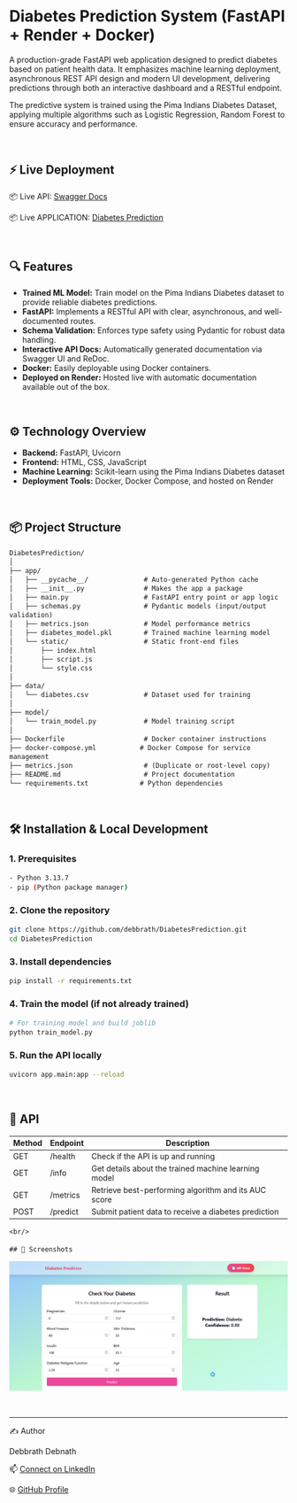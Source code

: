 # Diabetes Prediction System (FastAPI + Render + Docker)
A production-grade FastAPI web application designed to predict diabetes based on patient health data. It emphasizes machine learning deployment, asynchronous REST API design and modern UI development, delivering predictions through both an interactive dashboard and a RESTful endpoint.

The predictive system is trained using the Pima Indians Diabetes Dataset, applying multiple algorithms such as Logistic Regression, Random Forest to ensure accuracy and performance.

<br/>

## ⚡ Live Deployment 
 📦  Live API:  [Swagger Docs](https://diabetesprediction-2zpf.onrender.com/docs)
 
 📦  Live APPLICATION: [Diabetes Prediction](https://diabetesprediction-2zpf.onrender.com/)

<br/>

## 🔍 Features
- **Trained ML Model:**  Train model on the Pima Indians Diabetes dataset to provide reliable diabetes predictions.
- **FastAPI:** Implements a RESTful API with clear, asynchronous, and well-documented routes.
- **Schema Validation:** Enforces type safety using Pydantic for robust data handling.
- **Interactive API Docs:** Automatically generated documentation via Swagger UI and ReDoc.
- **Docker:** Easily deployable using Docker containers.
- **Deployed on Render:** Hosted live with automatic documentation available out of the box.


<br/>

## ⚙️ Technology Overview
- **Backend:** FastAPI, Uvicorn
- **Frontend:** HTML, CSS, JavaScript
- **Machine Learning:** Scikit-learn using the Pima Indians Diabetes dataset
- **Deployment Tools:** Docker, Docker Compose, and hosted on Render


<br/>

## 📦 Project Structure

```
DiabetesPrediction/
│
├── app/
│   ├── __pycache__/              # Auto-generated Python cache
│   ├── __init__.py               # Makes the app a package
│   ├── main.py                   # FastAPI entry point or app logic
│   ├── schemas.py                # Pydantic models (input/output validation)
│   ├── metrics.json              # Model performance metrics
│   ├── diabetes_model.pkl        # Trained machine learning model
│   └── static/                   # Static front-end files
│       ├── index.html
│       ├── script.js
│       └── style.css
│
├── data/
│   └── diabetes.csv              # Dataset used for training
│
├── model/
│   └── train_model.py            # Model training script
│
├── Dockerfile                    # Docker container instructions
├── docker-compose.yml           # Docker Compose for service management
├── metrics.json                  # (Duplicate or root-level copy)
├── README.md                     # Project documentation
└── requirements.txt             # Python dependencies

```
<br/>

## 🛠 Installation & Local Development
### 1. Prerequisites
```bash
- Python 3.13.7
- pip (Python package manager)
```
### 2. Clone the repository
```bash
git clone https://github.com/debbrath/DiabetesPrediction.git
cd DiabetesPrediction
```
### 3. Install dependencies
```bash
pip install -r requirements.txt
```
### 4. Train the model (if not already trained)
```bash
# For training model and build joblib
python train_model.py
```
### 5. Run the API locally
```bash
uvicorn app.main:app --reload
```
<br/>
  
## 🚪 API 

| Method | Endpoint     | Description                                                  |
|--------|--------------|--------------------------------------------------------------|
| GET    | /health      | Check if the API is up and running                           |
| GET    | /info        | Get details about the trained machine learning model         |
| GET    | /metrics     | Retrieve best-performing algorithm and its AUC score         |
| POST   | /predict     | Submit patient data to receive a diabetes prediction         |
```
<br/>

## 📸 Screenshots
```
![Screenshot](https://github.com/debbrath/DiabetesPrediction/blob/main/image/2025-08-19%2018_11_52-Settings.png)

<br/>

---
✍️ Author

Debbrath Debnath

📫 [Connect on LinkedIn](https://www.linkedin.com/in/debbrathdebnath/)

🌐 [GitHub Profile](https://github.com/debbrath)
